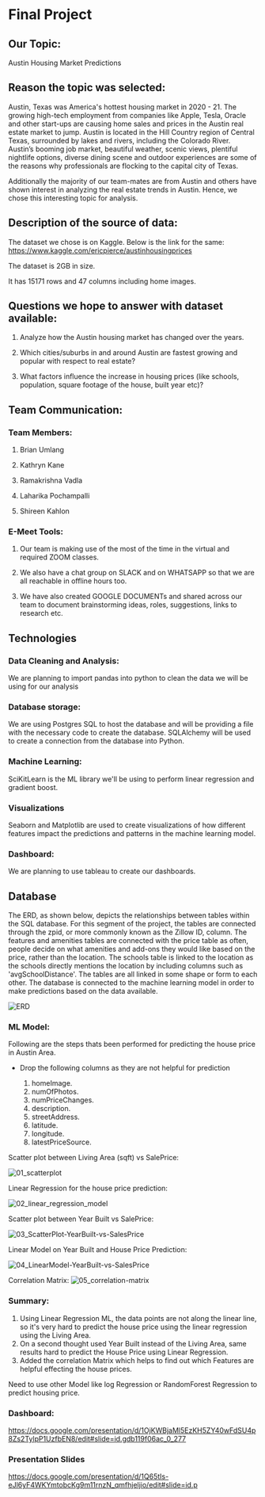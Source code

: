 # Final Project

## **Our Topic:** 

Austin Housing Market Predictions

## **Reason the topic was selected:**

Austin, Texas was America's hottest housing market in 2020 - 21. The growing high-tech employment from companies like Apple, Tesla, Oracle and other start-ups are causing home sales and prices in the Austin real estate market to jump. Austin is located in the Hill Country region of Central Texas, surrounded by lakes and rivers, including the Colorado River. Austin’s booming job market, beautiful weather, scenic views, plentiful nightlife options, diverse dining scene and outdoor experiences are some of the reasons why professionals are flocking to the capital city of Texas.

Additionally the majority of our team-mates are from Austin and others have shown interest in analyzing the real estate trends in Austin. Hence, we chose this interesting topic for analysis.

## **Description of the source of data:**

The dataset we chose is on Kaggle. Below is the link for the same:
https://www.kaggle.com/ericpierce/austinhousingprices

The dataset is 2GB in size. 

It has 15171 rows and 47 columns including home images.

## **Questions we hope to answer with dataset available:**

1. Analyze how the Austin housing market has changed over the years. 

2. Which cities/suburbs in and around Austin are fastest growing and popular with respect to real estate?

3. What factors influence the increase in housing prices (like schools, population, square footage of the house, built year etc)?

## **Team Communication:**

### **Team Members:**

1. Brian Umlang

1. Kathryn Kane

1. Ramakrishna Vadla

1. Laharika Pochampalli

1. Shireen Kahlon

### **E-Meet Tools:**

1. Our team is making use of the most of the time in the virtual and required ZOOM classes.

2. We also have a chat group on SLACK and on WHATSAPP so that we are all reachable in offline hours too.

3. We have also created GOOGLE DOCUMENTs and shared across our team to document brainstorming ideas, roles, suggestions, links to research etc.
      
## **Technologies**

### **Data Cleaning and Analysis:**

We are planning to import pandas into python to clean the data we will be using for our analysis

### **Database storage:**

We are using Postgres SQL to host the database and will be providing a file with the necessary code to create the database. SQLAlchemy will be used to create a connection from the database into Python.
  
### **Machine Learning:**
SciKitLearn is the ML library we'll be using to perform linear regression and gradient boost.

### **Visualizations**
Seaborn and Matplotlib are used to create visualizations of how different features impact the predictions and patterns in the machine learning model.
	
### **Dashboard:**
We are planning to use tableau to create our dashboards. 

## **Database**
 
The ERD, as shown below, depicts the relationships between tables within the SQL database. For this segment of the project, the tables are connected through the zpid, or more commonly known as the Zillow ID, column. The features and amenities tables are connected with the price table as often, people decide on what amenities and add-ons they would like based on the price, rather than the location. The schools table is linked to the location as the schools directly mentions the location by including columns such as 'avgSchoolDistance'. The tables are all linked in some shape or form to each other. The database is connected to the machine learning model in order to make predictions based on the data available.

![ERD](https://github.com/LaharikaSCU/Austin_Project/blob/lpochampalli/segment2/Images/AHP_ERD.png)


### **ML Model:**

Following are the steps thats been performed for predicting the house price in Austin Area.

* Drop the following columns as they are not helpful for prediction

    1. homeImage.
    1. numOfPhotos.
    1. numPriceChanges.
    1. description.
    1. streetAddress.
    1. latitude.
    1. longitude.
    1. latestPriceSource.

Scatter plot between Living Area (sqft) vs SalePrice:

![01_scatterplot](https://user-images.githubusercontent.com/8316473/119210834-284c6500-ba74-11eb-8a8f-5f1dc3cbc0ca.PNG)

Linear Regression for the house price prediction:

![02_linear_regression_model](https://user-images.githubusercontent.com/8316473/119210840-3601ea80-ba74-11eb-8af2-d0ae1cb1c2b3.PNG)

Scatter plot between Year Built vs SalePrice:

![03_ScatterPlot-YearBuilt-vs-SalesPrice](https://user-images.githubusercontent.com/8316473/119240546-d825df00-bb15-11eb-82b3-5053c72ddbc9.PNG)

Linear Model on Year Built and House Price Prediction:

![04_LinearModel-YearBuilt-vs-SalesPrice](https://user-images.githubusercontent.com/8316473/119240561-02779c80-bb16-11eb-93de-75da2ea4f856.PNG)

Correlation Matrix:
![05_correlation-matrix](https://user-images.githubusercontent.com/8316473/119270446-55a72900-bbc2-11eb-92ef-3069e44f8f10.PNG)

### **Summary:**

1. Using Linear Regression ML, the data points are not along the linear line, so it's very hard to predict the house price using the linear regression using the Living Area.
1. On a second thought used Year Built instead of the Living Area, same results hard to predict the House Price using Linear Regression.
1. Added the correlation Matrix which helps to find out which Features are helpful effecting the house prices.


Need to use other Model like log Regression or RandomForest Regression to predict housing price.


### **Dashboard:**
https://docs.google.com/presentation/d/1OjKWBjaMl5EzKH5ZY40wFdSU4p8Zs2TylpP1UzfbEN8/edit#slide=id.gdb119f06ac_0_277

### **Presentation Slides**
https://docs.google.com/presentation/d/1Q65tIs-eJl6yF4WKYmtobcKg9m11rnzN_qmfhjeljio/edit#slide=id.p

